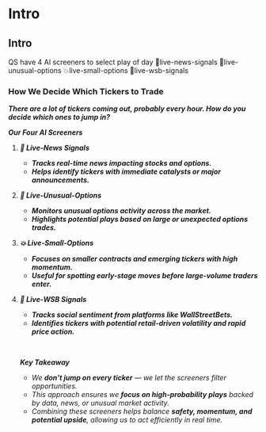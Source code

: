 # Intro

## Intro

QS have 4 AI screeners to select play of day ⁠📰live-news-signals ⁠🤖live-unusual-options ⁠💥live-small-options ⁠🎲live-wsb-signals

### How We Decide Which Tickers to Trade <a href="#how-we-decide-which-tickers-to-trade" id="how-we-decide-which-tickers-to-trade"></a>

_**There are a lot of tickers coming out, probably every hour. How do you decide which ones to jump in?**_

_**Our Four AI Screeners**_

1. _**📰 Live-News Signals**_
   * _**Tracks real-time news impacting stocks and options.**_
   * _**Helps identify tickers with immediate catalysts or major announcements.**_
2. _**🤖 Live-Unusual-Options**_
   * _**Monitors unusual options activity across the market.**_
   * _**Highlights potential plays based on large or unexpected options trades.**_
3. _**💥 Live-Small-Options**_
   * _**Focuses on smaller contracts and emerging tickers with high momentum.**_
   * _**Useful for spotting early-stage moves before large-volume traders enter.**_
4.  _**🎲 Live-WSB Signals**_

    * _**Tracks social sentiment from platforms like WallStreetBets.**_
    * _**Identifies tickers with potential retail-driven volatility and rapid price action.**_

    ​

    _**Key Takeaway**_

    * _We **don’t jump on every ticker** — we let the screeners filter opportunities._
    * _This approach ensures we **focus on high-probability plays** backed by data, news, or unusual market activity._
    * _Combining these screeners helps balance **safety, momentum, and potential upside**, allowing us to act efficiently in real time._

